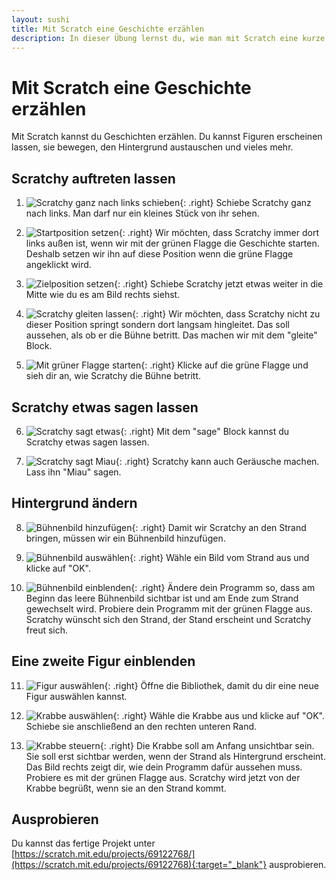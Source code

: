 ```yaml
---
layout: sushi
title: Mit Scratch eine Geschichte erzählen
description: In dieser Übung lernst du, wie man mit Scratch eine kurze Geschichte erzählen kann.
---
```


# Mit Scratch eine Geschichte erzählen

Mit Scratch kannst du Geschichten erzählen. Du kannst Figuren erscheinen lassen, sie bewegen, den Hintergrund austauschen und vieles mehr.

## Scratchy auftreten lassen

1. ![Scratchy ganz nach links schieben](scratch-geschichte-katze-und-ente/scratchy-ganz-links.png){: .right}
Schiebe Scratchy ganz nach links. Man darf nur ein kleines Stück von ihr sehen.

2. ![Startposition setzen](scratch-geschichte-katze-und-ente/scratchy-startposition.png){: .right}
Wir möchten, dass Scratchy immer dort links außen ist, wenn wir mit der grünen Flagge die Geschichte starten. Deshalb setzen wir ihn auf diese Position wenn die grüne Flagge angeklickt wird.

3.  ![Zielposition setzen](scratch-geschichte-katze-und-ente/scratchy-in-der-mitte.png){: .right}
Schiebe Scratchy jetzt etwas weiter in die Mitte wie du es am Bild rechts siehst.

4.  ![Scratchy gleiten lassen](scratch-geschichte-katze-und-ente/scratchy-gleiten.png){: .right}
Wir möchten, dass Scratchy nicht zu dieser Position springt sondern dort langsam hingleitet. Das soll aussehen, als ob er die Bühne betritt. Das machen wir mit dem "gleite" Block.

5. ![Mit grüner Flagge starten](scratch-geschichte-katze-und-ente/scratchy-starten.png){: .right}
Klicke auf die grüne Flagge und sieh dir an, wie Scratchy die Bühne betritt.

## Scratchy etwas sagen lassen

6. ![Scratchy sagt etwas](scratch-geschichte-katze-und-ente/scratchy-sagt-etwas.png){: .right}
Mit dem "sage" Block kannst du Scratchy etwas sagen lassen.

7. ![Scratchy sagt Miau](scratch-geschichte-katze-und-ente/scratchy-sagt-miau.png){: .right}
Scratchy kann auch Geräusche machen. Lass ihn "Miau" sagen.

## Hintergrund ändern

8. ![Bühnenbild hinzufügen](scratch-geschichte-katze-und-ente/buehnenbild-hinzufuegen.png){: .right}
Damit wir Scratchy an den Strand bringen, müssen wir ein Bühnenbild hinzufügen.

9. ![Bühnenbild auswählen](scratch-geschichte-katze-und-ente/strand-buehnenbild.png){: .right}
Wähle ein Bild vom Strand aus und klicke auf "OK".

10. ![Bühnenbild einblenden](scratch-geschichte-katze-und-ente/buehnenbild-wechseln.png){: .right}
Ändere dein Programm so, dass am Beginn das leere Bühnenbild sichtbar ist und am Ende zum Strand gewechselt wird. Probiere dein Programm mit der grünen Flagge aus. Scratchy wünscht sich den Strand, der Stand erscheint und Scratchy freut sich.

## Eine zweite Figur einblenden

11. ![Figur auswählen](scratch-geschichte-katze-und-ente/figur-auswaehlen.png){: .right}
Öffne die Bibliothek, damit du dir eine neue Figur auswählen kannst.

12. ![Krabbe auswählen](scratch-geschichte-katze-und-ente/krabbe-auswaehlen.png){: .right}
Wähle die Krabbe aus und klicke auf "OK". Schiebe sie anschließend an den rechten unteren Rand.

13. ![Krabbe steuern](scratch-geschichte-katze-und-ente/krabbe-steuern.png){: .right}
Die Krabbe soll am Anfang unsichtbar sein. Sie soll erst sichtbar werden, wenn der Strand als Hintergrund erscheint. Das Bild rechts zeigt dir, wie dein Programm dafür aussehen muss. Probiere es mit der grünen Flagge aus. Scratchy wird jetzt von der Krabbe begrüßt, wenn sie an den Strand kommt.


## Ausprobieren

Du kannst das fertige Projekt unter [https://scratch.mit.edu/projects/69122768/](https://scratch.mit.edu/projects/69122768){:target="_blank"} ausprobieren.